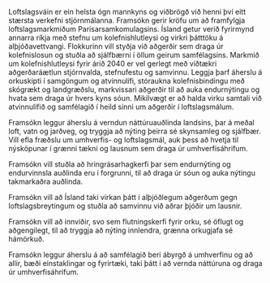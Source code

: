 Loftslagsváin er ein helsta ógn mannkyns og viðbrögð við henni því eitt stærsta verkefni stjórnmálanna. Framsókn gerir kröfu um að framfylgja loftslagsmarkmiðum Parísarsamkomulagsins. Ísland getur verið fyrirmynd annarra ríkja með stefnu um kolefnishlutleysi og virkri þátttöku á alþjóðavettvangi. Flokkurinn vill styðja við aðgerðir sem draga úr kolefnislosun og stuðla að sjálfbærni í öllum geirum samfélagsins. Markmið um kolefnishlutleysi fyrir árið 2040 er vel gerlegt með víðtækri aðgerðaráætlun stjórnvalda, stefnufestu og samvinnu. Leggja þarf áherslu á orkuskipti í samgöngum og atvinnulífi, stóraukna kolefnisbindingu með skógrækt og landgræðslu, markvissari aðgerðir til að auka endurnýtingu og hvata sem draga úr hvers kyns sóun. Mikilvægt er að halda virku samtali við atvinnulífið og samfélagið í heild sinni um aðgerðir í loftslagsmálum.

Framsókn leggur áherslu á verndun náttúruauðlinda landsins, þar á meðal loft, vatn og jarðveg, og tryggja að nýting þeirra sé skynsamleg og sjálfbær. Vill efla fræðslu um umhverfis- og loftslagsmál, auk þess að hvetja til nýsköpunar í grænni tækni og lausnum sem draga úr umhverfisáhrifum.

Framsókn vill stuðla að hringrásarhagkerfi þar sem endurnýting og endurvinnsla auðlinda eru í forgrunni, til að draga úr sóun og auka nýtingu takmarkaðra auðlinda.

Framsókn vill að Ísland taki virkan þátt í alþjóðlegum aðgerðum gegn loftslagsbreytingum og stuðla að samvinnu við aðrar þjóðir um lausnir.

Framsókn vill að innviðir, svo sem flutningskerfi fyrir orku, sé öflugt og aðgengilegt, til að tryggja að nýting innlendra, grænna orkugjafa sé hámörkuð.

Framsókn leggur áherslu á að samfélagið beri ábyrgð á umhverfinu og að allir, bæði einstaklingar og fyrirtæki, taki þátt í að vernda náttúruna og draga úr umhverfisáhrifum.